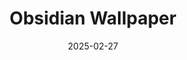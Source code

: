 ---
layout:     post
title:      Obsidian Wallpaper
thumbnail:  /images/obsidian_graph2.png
date:       2025-02-27
summary:    Made Obsidian's graph view into a wallpaper
categories: projects
---